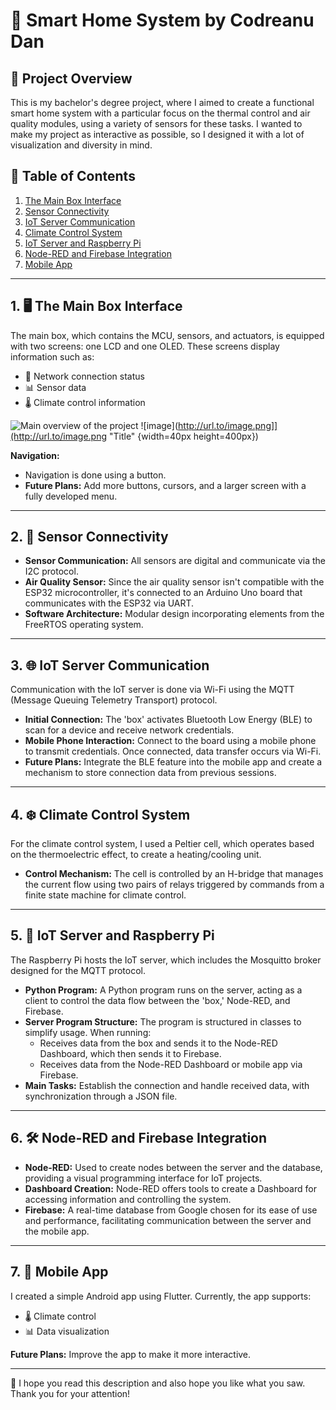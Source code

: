 # 🚀 **Smart Home System by Codreanu Dan**

## 📝 **Project Overview**

This is my bachelor's degree project, where I aimed to create a functional smart home system with a particular focus on the thermal control and air quality modules, using a variety of sensors for these tasks. I wanted to make my project as interactive as possible, so I designed it with a lot of visualization and diversity in mind.

## 📑 **Table of Contents**
1. [The Main Box Interface](#1-the-main-box-interface)
2. [Sensor Connectivity](#2-sensor-connectivity)
3. [IoT Server Communication](#3-iot-server-communication)
4. [Climate Control System](#4-climate-control-system)
5. [IoT Server and Raspberry Pi](#5-iot-server-and-raspberry-pi)
6. [Node-RED and Firebase Integration](#6-node-red-and-firebase-integration)
7. [Mobile App](#7-mobile-app)

---

## 1. 🖥️ **The Main Box Interface**

The main box, which contains the MCU, sensors, and actuators, is equipped with two screens: one LCD and one OLED. These screens display information such as:

- 📶 Network connection status
- 📊 Sensor data
- 🌡️ Climate control information

![Main overview of the project](https://github.com/user-attachments/assets/c6cb7e32-e763-4e55-b984-941ef46d4a73 )
![image](http://url.to/image.png]](http://url.to/image.png "Title" {width=40px height=400px})

**Navigation:**

- Navigation is done using a button.
- **Future Plans:** Add more buttons, cursors, and a larger screen with a fully developed menu.

---

## 2. 📡 **Sensor Connectivity**

- **Sensor Communication:** All sensors are digital and communicate via the I2C protocol.
- **Air Quality Sensor:** Since the air quality sensor isn't compatible with the ESP32 microcontroller, it's connected to an Arduino Uno board that communicates with the ESP32 via UART.
- **Software Architecture:** Modular design incorporating elements from the FreeRTOS operating system.

---

## 3. 🌐 **IoT Server Communication**

Communication with the IoT server is done via Wi-Fi using the MQTT (Message Queuing Telemetry Transport) protocol.

- **Initial Connection:** The 'box' activates Bluetooth Low Energy (BLE) to scan for a device and receive network credentials.
- **Mobile Phone Interaction:** Connect to the board using a mobile phone to transmit credentials. Once connected, data transfer occurs via Wi-Fi.
- **Future Plans:** Integrate the BLE feature into the mobile app and create a mechanism to store connection data from previous sessions.

---

## 4. ❄️ **Climate Control System**

For the climate control system, I used a Peltier cell, which operates based on the thermoelectric effect, to create a heating/cooling unit.

- **Control Mechanism:** The cell is controlled by an H-bridge that manages the current flow using two pairs of relays triggered by commands from a finite state machine for climate control.

---

## 5. 🤖 **IoT Server and Raspberry Pi**

The Raspberry Pi hosts the IoT server, which includes the Mosquitto broker designed for the MQTT protocol.

- **Python Program:** A Python program runs on the server, acting as a client to control the data flow between the 'box,' Node-RED, and Firebase.
- **Server Program Structure:** The program is structured in classes to simplify usage. When running:
  - Receives data from the box and sends it to the Node-RED Dashboard, which then sends it to Firebase.
  - Receives data from the Node-RED Dashboard or mobile app via Firebase.
- **Main Tasks:** Establish the connection and handle received data, with synchronization through a JSON file.

---

## 6. 🛠️ **Node-RED and Firebase Integration**

- **Node-RED:** Used to create nodes between the server and the database, providing a visual programming interface for IoT projects.
- **Dashboard Creation:** Node-RED offers tools to create a Dashboard for accessing information and controlling the system.
- **Firebase:** A real-time database from Google chosen for its ease of use and performance, facilitating communication between the server and the mobile app.

---

## 7. 📱 **Mobile App**

I created a simple Android app using Flutter. Currently, the app supports:

- 🌡️ Climate control
- 📊 Data visualization

**Future Plans:** Improve the app to make it more interactive.

---

🎯 
I hope you read this description and also hope you like what you saw. Thank you for your attention!
